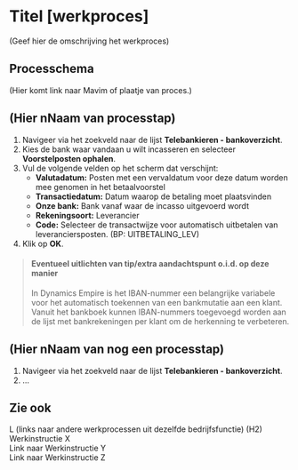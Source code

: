 # Titel [werkproces]

(Geef hier de omschrijving het werkproces)

## Processchema
(Hier komt link naar Mavim of plaatje van proces.)

## (Hier nNaam van processtap) 

1. Navigeer via het zoekveld naar de lijst **Telebankieren - bankoverzicht**.
2. Kies de bank waar vandaan u wilt incasseren en selecteer **Voorstelposten ophalen**.
3. Vul de volgende velden op het scherm dat verschijnt:
	* **Valutadatum:** Posten met een vervaldatum voor deze datum worden mee genomen in het betaalvoorstel
	* **Transactiedatum:** Datum waarop de betaling moet plaatsvinden
	* **Onze bank:** Bank vanaf waar de incasso uitgevoerd wordt
	* **Rekeningsoort:** Leverancier
	* **Code:** Selecteer de transactwijze voor automatisch uitbetalen van leveranciersposten. (BP: UITBETALING_LEV)
4. Klik op **OK**.

>#### Eventueel uitlichten van tip/extra aandachtspunt o.i.d. op deze manier
>
>In Dynamics Empire is het IBAN-nummer een belangrijke variabele voor het automatisch toekennen van een bankmutatie aan een klant. Vanuit het bankboek kunnen IBAN-nummers toegevoegd worden aan de lijst met bankrekeningen per klant om de herkenning te verbeteren. 

## (Hier nNaam van nog een processtap)

1. Navigeer via het zoekveld naar de lijst **Telebankieren - bankoverzicht**.
2. ...

## Zie ook
L (links naar andere werkprocessen uit dezelfde bedrijfsfunctie) (H2)
Werkinstructie X  
Link naar Werkinstructie Y  
Link naar Werkinstructie Z
<!--stackedit_data:
eyJoaXN0b3J5IjpbMTYzNTIzOTAzLDQ0MDk5MzcxNF19
-->
